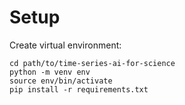# Setup

Create virtual environment:
```
cd path/to/time-series-ai-for-science
python -m venv env
source env/bin/activate
pip install -r requirements.txt
```
